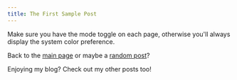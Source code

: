 ```yaml
---
title: The First Sample Post 
---
```


Make sure you have the mode toggle on each page, otherwise you'll always display the system color preference.

Back to the [main page](/) or maybe a [random post](/random)? 

Enjoying my blog? Check out my other posts too!